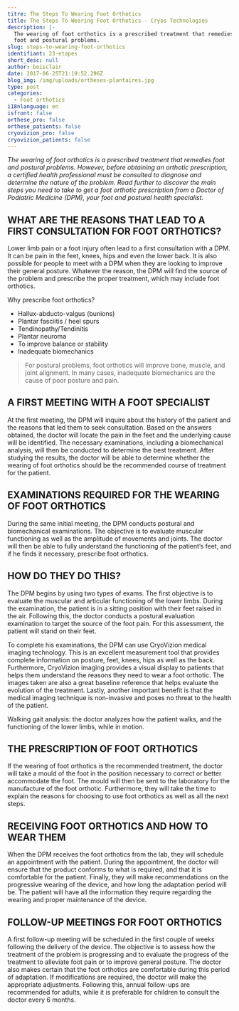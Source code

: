 ```yaml
---
titre: The Steps To Wearing Foot Orthotics
title: The Steps To Wearing Foot Orthotics - Cryos Technologies
description: |-
  The wearing of foot orthotics is a prescribed treatment that remedies
  foot and postural problems.
slug: steps-to-wearing-foot-orthotics
identifiant: 23-etapes
short_desc: null
author: boisclair
date: 2017-06-25T21:19:52.296Z
blog_img: /img/uploads/ortheses-plantaires.jpg
type: post
categories:
  - Foot orthotics
i18nlanguage: en
isfront: false
orthese_pro: false
orthese_patients: false
cryovizion_pro: false
cryovizion_patients: false
---
```

*The wearing of foot orthotics is a prescribed treatment that remedies foot and postural problems. However, before obtaining an orthotic prescription, a certified health professional must be consulted to diagnose and determine the nature of the problem. Read further to discover the main steps you need to take to get a foot orthotic prescription from a Doctor of Podiatric Medicine (DPM), your foot and postural health specialist.*

## WHAT ARE THE REASONS THAT LEAD TO A FIRST CONSULTATION FOR FOOT ORTHOTICS?

Lower limb pain or a foot injury often lead to a first consultation with a DPM. It can be pain in the feet, knees, hips and even the lower back. It is also possible for people to meet with a DPM when they are looking to improve their general posture. Whatever the reason, the DPM will find the source of the problem and prescribe the proper treatment, which may include foot orthotics.

Why prescribe foot orthotics?

- Hallux-abducto-valgus (bunions)
- Plantar fasciitis / heel spurs
- Tendinopathy/Tendinitis
- Plantar neuroma
- To improve balance or stability
- Inadequate biomechanics

> For postural problems, foot orthotics will improve bone, muscle, and joint alignment. In many cases, inadequate biomechanics are the cause of poor posture and pain.

## A FIRST MEETING WITH A FOOT SPECIALIST

At the first meeting, the DPM will inquire about the history of the patient and the reasons that led them to seek consultation. Based on the answers obtained, the doctor will locate the pain in the feet and the underlying cause will be identified. The necessary examinations, including a biomechanical analysis, will then be conducted to determine the best treatment. After studying the results, the doctor will be able to determine whether the wearing of foot orthotics should be the recommended course of treatment for the patient.

## EXAMINATIONS REQUIRED FOR THE WEARING OF FOOT ORTHOTICS

During the same initial meeting, the DPM conducts postural and biomechanical examinations. The objective is to evaluate muscular functioning as well as the amplitude of movements and joints. The doctor will then be able to fully understand the functioning of the patient’s feet, and if he finds it necessary, prescribe foot orthotics.

## HOW DO THEY DO THIS?

The DPM begins by using two types of exams. The first objective is to evaluate the muscular and articular functioning of the lower limbs. During the examination, the patient is in a sitting position with their feet raised in the air. Following this, the doctor conducts a postural evaluation examination to target the source of the foot pain. For this assessment, the patient will stand on their feet.

To complete his examinations, the DPM can use CryoVizion medical imaging technology. This is an excellent measurement tool that provides complete information on posture, feet, knees, hips as well as the back. Furthermore, CryoVizion imaging provides a visual display to patients that helps them understand the reasons they need to wear a foot orthotic. The images taken are also a great baseline reference that helps evaluate the evolution of the treatment. Lastly, another important benefit is that the medical imaging technique is non-invasive and poses no threat to the health of the patient.

Walking gait analysis: the doctor analyzes how the patient walks, and the functioning of the lower limbs, while in motion.

## THE PRESCRIPTION OF FOOT ORTHOTICS

If the wearing of foot orthotics is the recommended treatment, the doctor will take a mould of the foot in the position necessary to correct or better accommodate the foot. The mould will then be sent to the laboratory for the manufacture of the foot orthotic. Furthermore, they will take the time to explain the reasons for choosing to use foot orthotics as well as all the next steps.

## RECEIVING FOOT ORTHOTICS AND HOW TO WEAR THEM

When the DPM receives the foot orthotics from the lab, they will schedule an appointment with the patient. During the appointment, the doctor will ensure that the product conforms to what is required, and that it is comfortable for the patient. Finally, they will make recommendations on the progressive wearing of the device, and how long the adaptation period will be. The patient will have all the information they require regarding the wearing and proper maintenance of the device.

## FOLLOW-UP MEETINGS FOR FOOT ORTHOTICS

A first follow-up meeting will be scheduled in the first couple of weeks following the delivery of the device. The objective is to assess how the treatment of the problem is progressing and to evaluate the progress of the treatment to alleviate foot pain or to improve general posture. The doctor also makes certain that the foot orthotics are comfortable during this period of adaptation. If modifications are required, the doctor will make the appropriate adjustments. Following this, annual follow-ups are recommended for adults, while it is preferable for children to consult the doctor every 6 months.

